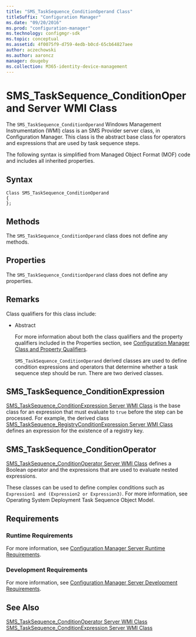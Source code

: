 ```yaml
---
title: "SMS_TaskSequence_ConditionOperand Class"
titleSuffix: "Configuration Manager"
ms.date: "09/20/2016"
ms.prod: "configuration-manager"
ms.technology: configmgr-sdk
ms.topic: conceptual
ms.assetid: 4f0075f9-d759-4edb-b0cd-65cb64827aee
author: aczechowski
ms.author: aaroncz
manager: dougeby
ms.collection: M365-identity-device-management
---
```

# SMS_TaskSequence_ConditionOperand Server WMI Class
The `SMS_TaskSequence_ConditionOperand` Windows Management Instrumentation (WMI) class is an SMS Provider server class, in Configuration Manager. This class is the abstract base class for operators and expressions that are used by task sequence steps.  

 The following syntax is simplified from Managed Object Format (MOF) code and includes all inherited properties.  

## Syntax  

```  
Class SMS_TaskSequence_ConditionOperand  
{  
};  
```  

## Methods  
 The `SMS_TaskSequence_ConditionOperand` class does not define any methods.  

## Properties  
 The `SMS_TaskSequence_ConditionOperand` class does not define any properties.  

## Remarks  
 Class qualifiers for this class include:  

- Abstract  

  For more information about both the class qualifiers and the property qualifiers included in the Properties section, see [Configuration Manager Class and Property Qualifiers](../../../develop/reference/misc/class-and-property-qualifiers.md).  

  `SMS_TaskSequence_ConditionOperand` derived classes are used to define condition expressions and operators that determine whether a task sequence step should be run. There are two derived classes.  

## SMS_TaskSequence_ConditionExpression  
 [SMS_TaskSequence_ConditionExpression Server WMI Class](../../../develop/reference/osd/sms_tasksequence_conditionexpression-server-wmi-class.md) is the base class for an expression that must evaluate to `true` before the step can be processed. For example, the derived class [SMS_TaskSequence_RegistryConditionExpression Server WMI Class](../../../develop/reference/osd/sms_tasksequence_registryconditionexpression-server-wmi-class.md) defines an expression for the existence of a registry key.  

## SMS_TaskSequence_ConditionOperator  
 [SMS_TaskSequence_ConditionOperator Server WMI Class](../../../develop/reference/osd/sms_tasksequence_conditionoperator-server-wmi-class.md) defines a Boolean operator and the expressions that are used to evaluate nested expressions.  

 These classes can be used to define complex conditions such as `Expression1 and (Expression2 or Expression3)`. For more information, see Operating System Deployment Task Sequence Object Model.  

## Requirements  

### Runtime Requirements  
 For more information, see [Configuration Manager Server Runtime Requirements](../../../develop/core/reqs/server-runtime-requirements.md).  

### Development Requirements  
 For more information, see [Configuration Manager Server Development Requirements](../../../develop/core/reqs/server-development-requirements.md).  

## See Also  
 [SMS_TaskSequence_ConditionOperator Server WMI Class](../../../develop/reference/osd/sms_tasksequence_conditionoperator-server-wmi-class.md)   
 [SMS_TaskSequence_ConditionExpression Server WMI Class](../../../develop/reference/osd/sms_tasksequence_conditionexpression-server-wmi-class.md)
